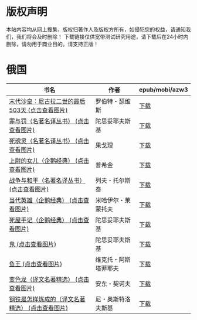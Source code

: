 # 版权声明

本站内容均从网上搜集，版权归著作人及版权方所有，如侵犯您的权益，请通知我们，我们将会及时删除！ 下载链接仅供宽带测试研究用途，请下载后在24小时内删除，请勿用于商业目的。请支持正版！

# 俄国

| 书名 | 作者 | epub/mobi/azw3 |
| --- | --- | --- |
| [末代沙皇：尼古拉二世的最后503天 (点击查看图片)](https://www.dushupai.com/attachment/2024/06/12/eccc0c29fdf6b5f9.jpg) | 罗伯特・瑟维斯 | [下载](https://url89.ctfile.com/f/31084289-1375491478-017375?p=8866) |
| [罪与罚（名著名译丛书） (点击查看图片)](https://www.dushupai.com/attachment/2024/06/07/31051ce71f018edd.jpg) | 陀思妥耶夫斯基 | [下载](https://url89.ctfile.com/f/31084289-1357035751-0f19fb?p=8866) |
| [死魂灵（名著名译丛书） (点击查看图片)](https://www.dushupai.com/attachment/2024/06/07/6a296b5b063ad7af.jpg) | 果戈理 | [下载](https://url89.ctfile.com/f/31084289-1357035190-455dfe?p=8866) |
| [上尉的女儿（企鹅经典） (点击查看图片)](https://www.dushupai.com/attachment/2024/06/06/c495403b4e07ff36.jpeg) | 普希金 | [下载](https://url89.ctfile.com/f/31084289-1357033594-5c7f0b?p=8866) |
| [战争与和平（名著名译丛书） (点击查看图片)](https://www.dushupai.com/attachment/2024/06/06/4095b3d24ba6c767.jpg) | 列夫・托尔斯泰 | [下载](https://url89.ctfile.com/f/31084289-1357033024-d278e5?p=8866) |
| [当代英雄（企鹅经典） (点击查看图片)](https://www.dushupai.com/attachment/2024/06/06/2590f47a707dfd4d.jpg) | 米哈伊尔・莱蒙托夫 | [下载](https://url89.ctfile.com/f/31084289-1357032583-5401e7?p=8866) |
| [死屋手记（企鹅经典） (点击查看图片)](https://www.dushupai.com/attachment/2024/06/05/0596a3b90f0bdc41.jpg) | 陀思妥耶夫斯基 | [下载](链接未找到) |
| [鬼 (点击查看图片)](https://www.dushupai.com/attachment/2024/06/05/ede86c78198d624b.jpg) | 陀思妥耶夫斯基 | [下载](https://url89.ctfile.com/f/31084289-1357027531-e0ac8e?p=8866) |
| [鱼王 (点击查看图片)](https://www.dushupai.com/attachment/2024/06/02/1f58293a42d053df.jpg) | 维克托・阿斯塔菲耶夫 | [下载](https://url89.ctfile.com/f/31084289-1357008928-ed9c64?p=8866) |
| [变色龙（译文名著精选） (点击查看图片)](https://www.dushupai.com/attachment/2024/06/01/392e82d1fa217a5d.jpg) | 安东・契诃夫 | [下载](https://url89.ctfile.com/f/31084289-1357007737-3fd6bc?p=8866) |
| [钢铁是怎样炼成的（译文名著精选） (点击查看图片)](https://www.dushupai.com/attachment/2024/06/01/41319356ff69ae30.jpg) | 尼・奥斯特洛夫斯基 | [下载](https://url89.ctfile.com/f/31084289-1357005319-d938bf?p=8866) |

